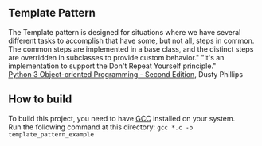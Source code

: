 ## Template Pattern

The Template pattern is designed for situations where we have several different tasks to accomplish that have some, but not all, steps in common. The common steps are implemented in a base class, and the distinct steps are overridden in subclasses to provide custom behavior."
"it's an implementation to support the Don't Repeat Yourself principle."  
[Python 3 Object-oriented Programming - Second Edition](https://www.amazon.com/Python-Object-oriented-Programming-Building-maintainable/dp/1784398780), Dusty Phillips

## How to build
To build this project, you need to have [GCC](https://gcc.gnu.org/) installed on your system.  
Run the following command at this directory:
`gcc *.c -o template_pattern_example`
